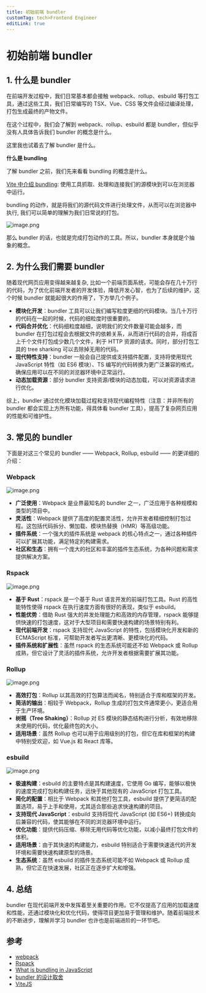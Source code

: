 ```yaml
---
title: 初始前端 bundler
customTag: tech>Frontend Engineer
editLink: true
---
```


# 初始前端 bundler

## 1. **什么是 bundler**

在前端开发过程中，我们日常基本都会接触 webpack、rollup、esbuild 等打包工具，通过这些工具，我们日常编写的 TSX、Vue、CSS 等文件会经过编译处理，打包生成最终的产物文件。

在这个过程中，我们会了解到 webpack、rollup、esbuild 都是 bundler，但似乎没有人具体告诉我们 bundler 的概念是什么。

这里我也试着去了解 bundler 是什么。

**什么是 bundling**

了解 bundler 之前，我们先来看看 bundling 的概念是什么。

[Vite 中介绍 bundling](https://arc.net/l/quote/tssakvvr): 使用工具抓取、处理和连接我们的源模块到可以在浏览器中运行。

bundling 的动作，就是将我们的源代码文件进行处理文件，从而可以在浏览器中执行, 我们可以简单的理解为我们日常说的打包。

![image.png](https://raw.githubusercontent.com/hua-bang/assert-store/master/20231216230207.png)

那么 bundler 的话，也就是完成打包动作的工具。所以，bundler 本身就是个抽象的概念。

## 2. **为什么我们需要 bundler**

随着现代网页应用变得越来越复杂, 比如一个前端页面系统，可能会存在几十万行的代码，为了优化前端开发者的开发体验，降低开发心智，也为了后续的维护，这个时候 bundler 就能起很大的作用了，下方举几个例子。

- **模块化开发**：bundler 工具可以让我们编写粒度更细的代码模块。当几十万行的代码在一起的时候，代码的细粒度时很重要的。
- **代码合并优化**：代码细粒度越细，说明我们的文件数量可能会越多，而 bundler 在打包过程会去根据文件的依赖关系，从而进行代码的合并，将成百上千个文件打包成少数几个文件，利于 HTTP 资源的请求。同时，部分打包工具的 tree sharking 可以去除掉无用的代码。
- **现代特性支持**：bundler 一般会自己提供或支持插件配置，支持将使用现代 JavaScript 特性（如 ES6 模块）、TS 编写的代码转换为更广泛兼容的格式，确保应用可以在不同的浏览器环境中正常运行。
- **动态加载资源**：部分 bundler 支持资源/模块的动态加载，可以对资源请求进行优化。

综上，bundler 通过优化模块加载过程和支持现代编程特性（注意：并非所有的 bundler 都会实现上方所有功能，得具体看 bundler 工具），提高了复杂网页应用的性能和可维护性。

## 3. **常见的 bundler**

下面是对这三个常见的 bundler —— Webpack, Rollup, esbuild —— 的更详细的介绍：

### Webpack

![image.png](https://raw.githubusercontent.com/hua-bang/assert-store/master/20231216232422.png)

- **广泛使用**：Webpack 是业界最知名的 bundler 之一，广泛应用于各种规模和类型的项目中。
- **灵活性**：Webpack 提供了高度的配置灵活性，允许开发者精细控制打包过程。这包括代码拆分、懒加载、模块热替换（HMR）等高级功能。
- **插件系统**：一个强大的插件系统是 webpack 的核心特点之一，通过各种插件可以扩展其功能，满足特定的构建需求。
- **社区和生态**：拥有一个庞大的社区和丰富的插件生态系统，为各种问题和需求提供解决方案。

### Rspack

![image.png](https://raw.githubusercontent.com/hua-bang/assert-store/master/20231216232616.png)

- **基于 Rust**：rspack 是一个基于 Rust 语言开发的前端打包工具。Rust 的高性能特性使得 rspack 在执行速度方面有很好的表现，类似于 esbuild。
- **性能优势**：借助 Rust 强大的并发处理能力和高效的内存管理，rspack 能够提供快速的打包速度，这对于大型项目和需要快速构建的场景特别有利。
- **现代前端开发**：rspack 支持现代 JavaScript 的特性，包括模块化开发和新的 ECMAScript 标准，可帮助开发者写出更清晰、更模块化的代码。
- **插件系统和扩展性**：虽然 rspack 的生态系统可能还不如 Webpack 或 Rollup 成熟，但它设计了灵活的插件系统，允许开发者根据需要扩展其功能。

### Rollup

![image.png](https://raw.githubusercontent.com/hua-bang/assert-store/master/20231216232552.png)

- **高效打包**：Rollup 以其高效的打包算法而闻名，特别适合于库和框架的开发。
- **简洁的输出**：相较于 Webpack，Rollup 生成的打包文件通常更小，更适合用于生产环境。
- **树摇（Tree Shaking）**：Rollup 对 ES 模块的静态结构进行分析，有效地移除未使用的代码，优化最终包的大小。
- **适用场景**：虽然 Rollup 也可以用于应用级别的打包，但它在库和框架的构建中特别受欢迎，如 Vue.js 和 React 库等。

### esbuild

![image.png](https://raw.githubusercontent.com/hua-bang/assert-store/master/20231216232648.png)

- **极速构建**：esbuild 的主要特点是其构建速度，它使用 Go 编写，能够以极快的速度完成打包和构建任务，远快于其他现有的 JavaScript 打包工具。
- **简化的配置**：相比于 Webpack 和其他打包工具，esbuild 提供了更简洁的配置选项，易于上手和使用，尤其适合那些追求快速构建的项目。
- **支持现代 JavaScript**：esbuild 支持将现代 JavaScript (如 ES6+) 转换成向后兼容的代码，使其能够在不同的浏览器环境中运行。
- **优化功能**：提供代码压缩、移除无用代码等优化功能，以减小最终打包文件的体积。
- **适用场景**：由于其快速的构建能力，esbuild 特别适合于需要快速迭代的开发环境和需要快速构建原型的场景。
- **生态系统**：虽然 esbuild 的插件生态系统可能不如 Webpack 或 Rollup 成熟，但它正在快速发展，社区正在逐步扩大和增强。

## 4. **总结**

bundler 在现代前端开发中发挥着至关重要的作用。它不仅提高了应用的加载速度和性能，还通过模块化和优化代码，使得项目更加易于管理和维护。随着前端技术的不断进步，理解并学习 bundler 也许也是前端进阶的一环节吧。

## 参考

- [webpack](https://webpack.js.org/)
- [Rspack](https://www.rspack.dev/)
- [What is bundling in JavaScript](https://www.altcademy.com/blog/what-is-bundling-in-javascript/)
- [bundler 的设计取舍](https://juejin.cn/post/7294103091020628020)
- [ViteJS](https://vitejs.dev/)
